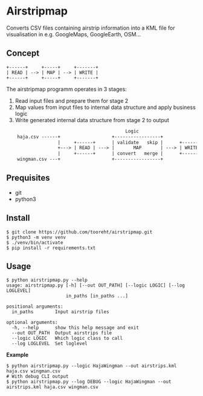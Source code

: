 # Airstripmap

Converts CSV files containing airstrip information into a KML file for visualisation in e.g. GoogleMaps, GoogleEarth, OSM...

## Concept

    +------+     +-----+     +-------+
    | READ | --> | MAP | --> | WRITE |
    +------+     +-----+     +-------+

The airstripmap programm operates in 3 stages:
1. Read input files and prepare them for stage 2
2. Map values from input files to internal data structure and apply business logic
3. Write generated internal data structure from stage 2 to output

```txt
                                            Logic
    haja.csv ------+                   +-----------------+
                   |     +------+      | validate   skip |      +-------+
                   +---> | READ | ---> |       MAP       | ---> | WRITE | --> airstrips.kml
                   |     +------+      | convert   merge |      +-------+
    wingman.csv ---+                   +-----------------+
```          

## Prequisites

- git
- python3

## Install

    $ git clone https://github.com/tooreht/airstripmap.git
    $ python3 -m venv venv
    $ ./venv/bin/activate
    $ pip install -r requirements.txt

## Usage

    $ python airstripmap.py --help
    usage: airstripmap.py [-h] [--out OUT_PATH] [--logic LOGIC] [--log LOGLEVEL]
                          in_paths [in_paths ...]

    positional arguments:
      in_paths        Input airstrip files

    optional arguments:
      -h, --help      show this help message and exit
      --out OUT_PATH  Output airstrips file
      --logic LOGIC   Which logic class to call
      --log LOGLEVEL  Set loglevel

**Example**

    $ python airstripmap.py --logic HajaWingman --out airstrips.kml haja.csv wingman.csv
    # With debug CLI output
    $ python airstripmap.py --log DEBUG --logic HajaWingman --out airstrips.kml haja.csv wingman.csv

